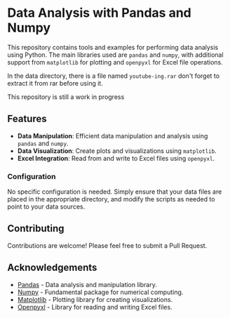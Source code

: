 # Data Analysis with Pandas and Numpy

This repository contains tools and examples for performing data analysis using Python. The main libraries used are `pandas` and `numpy`, with additional support from `matplotlib` for plotting and `openpyxl` for Excel file operations.

In the data directory, there is a file named `youtube-ing.rar` don't forget to extract it from rar before using it.

This repository is still a work in progress

## Features

- **Data Manipulation**: Efficient data manipulation and analysis using `pandas` and `numpy`.
- **Data Visualization**: Create plots and visualizations using `matplotlib`.
- **Excel Integration**: Read from and write to Excel files using `openpyxl`.

### Configuration

No specific configuration is needed. Simply ensure that your data files are placed in the appropriate directory, and modify the scripts as needed to point to your data sources.


## Contributing

Contributions are welcome! Please feel free to submit a Pull Request.

## Acknowledgements

- [Pandas](https://pandas.pydata.org/) - Data analysis and manipulation library.
- [Numpy](https://numpy.org/) - Fundamental package for numerical computing.
- [Matplotlib](https://matplotlib.org/) - Plotting library for creating visualizations.
- [Openpyxl](https://openpyxl.readthedocs.io/en/stable/) - Library for reading and writing Excel files.


